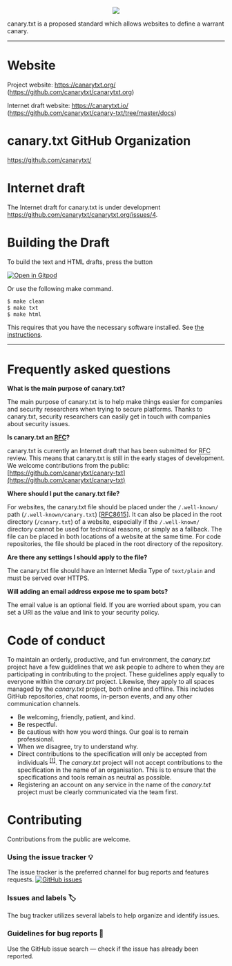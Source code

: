 <p align="center"><img src=https://avatars.githubusercontent.com/u/95122096?s=200&v=4></p>

canary.txt is a proposed standard which allows websites to define a warrant canary. 

---

# Website

Project website: https://canarytxt.org/ (https://github.com/canarytxt/canarytxt.org)

Internet draft website: https://canarytxt.io/ (https://github.com/canarytxt/canary-txt/tree/master/docs)

# canary.txt GitHub Organization

https://github.com/canarytxt/

# Internet draft

The Internet draft for canary.txt is under development https://github.com/canarytxt/canarytxt.org/issues/4.

# Building the Draft

To build the text and HTML drafts, press the button


[![Open in Gitpod](https://gitpod.io/button/open-in-gitpod.svg)](https://gitpod.io/#https://github.com/canarytxt/canary-txt)


Or use the following make command.

```sh
$ make clean
$ make txt
$ make html
```

This requires that you have the necessary software installed.  See [the
instructions](https://github.com/martinthomson/i-d-template/blob/master/doc/SETUP.md).


---

# Frequently asked questions

**What is the main purpose of canary.txt?**

The main purpose of canary.txt is to help make things easier for companies and security researchers when trying to secure platforms. Thanks to canary.txt, security researchers can easily get in touch with companies about security issues.

**Is canary.txt an [RFC](https://en.wikipedia.org/wiki/Request_for_Comments)?**

canary.txt is currently an Internet draft that has been submitted for <abbr title="Request For Comments">RFC</abbr> review. This means that canary.txt is still in the early stages of development. We welcome contributions from the public: [https://github.com/canarytxt/canary-txt](https://github.com/canarytxt/canary-txt)

**Where should I put the canary.txt file?**

For websites, the canary.txt file should be placed under the `/.well-known/` path (`/.well-known/canary.txt`) [[<abbr title="Request For Comments">RFC</abbr>8615](https://tools.ietf.org/html/rfc8615)]. It can also be placed in the root directory (`/canary.txt`) of a website, especially if the `/.well-known/` directory cannot be used for technical reasons, or simply as a fallback. The file can be placed in both locations of a website at the same time. For code repositories, the file should be placed in the root directory of the repository.

**Are there any settings I should apply to the file?**

The canary.txt file should have an Internet Media Type of `text/plain` and must be served over HTTPS.

**Will adding an email address expose me to spam bots?**

The email value is an optional field. If you are worried about spam, you can set a URI as the value and link to your security policy.

# Code of conduct

To maintain an orderly, productive, and fun environment, the _canary.txt_ project have a few guidelines that we ask people to adhere to when they are participating in contributing to the project. These guidelines apply equally to everyone within the _canary.txt_ project. Likewise, they apply to all spaces managed by the _canary.txt_ project, both online and offline. This includes GitHub repositories, chat rooms, in-person events, and any other communication channels.

- Be welcoming, friendly, patient, and kind.
- Be respectful.
- Be cautious with how you word things. Our goal is to remain professional.
- When we disagree, try to understand why.
- Direct contributions to the specification will only be accepted from individuals <sup>[[1]](https://en.oxforddictionaries.com/definition/individual)</sup>. The _canary.txt_ project will not accept contributions to the specification in the name of an organisation. This is to ensure that the specifications and tools remain as neutral as possible.
- Registering an account on any service in the name of the _canary.txt_ project must be clearly communicated via the team first.

# Contributing

Contributions from the public are welcome.

### Using the issue tracker 💡

The issue tracker is the preferred channel for bug reports and features requests. [![GitHub issues](https://img.shields.io/github/issues/canarytxt/canary-txt.svg?style=flat-square)](https://github.com/canarytxt/canary-txt/issues)

### Issues and labels 🏷

The bug tracker utilizes several labels to help organize and identify issues.

### Guidelines for bug reports 🐛

Use the GitHub issue search — check if the issue has already been reported.
